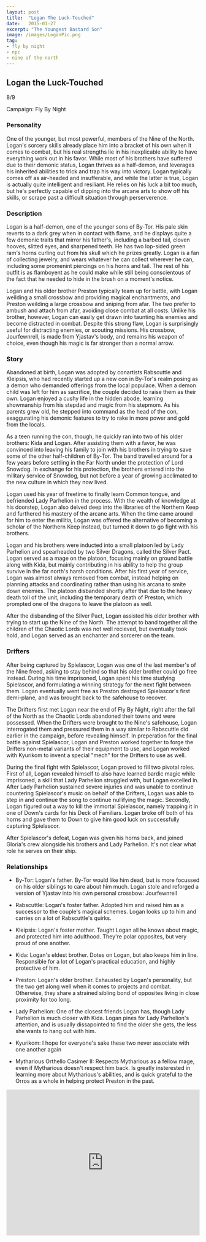 ```yaml
---
layout: post
title:  "Logan The Luck-Touched"
date:   2015-01-27
excerpt: "The Youngest Bastard Son"
image: /images/LoganPic.png
tag:
- fly by night
- npc
- nine of the north
---
```


## Logan the Luck-Touched

8/9

Campaign: Fly By Night

### Personality

One of the younger, but most powerful, members of the Nine of the North. Logan's sorcery skills already place him into a bracket of his own when it comes to combat, but his real strengths lie in his inexplicable ability to have everything work out in his favor. While most of his brothers have suffered due to their demonic status, Logan thrives as a half-demon, and leverages his inherited abilities to trick and trap his way into victory. Logan typically comes off as air-headed and insufferable, and while the latter is true, Logan is actually quite intelligent and resiliant. He relies on his luck a bit too much, but he's perfectly capable of dipping into the arcane arts to show off his skills, or scrape past a difficult situation through perserverence.

### Description

Logan is a half-demon, one of the younger sons of By-Tor. His pale skin reverts to a dark grey when in contact with flame, and he displays quite a few demonic traits that mirror his father's, including a barbed tail, cloven hooves, slitted eyes, and sharpened teeth. He has two lop-sided green ram's horns curling out from his skull which he prizes greatly. Logan is a fan of collecting jewelry, and wears whatever he can collect wherever he can, including some promenint piercings on his horns and tail. The rest of his outfit is as flamboyent as he could make while still being conscientous of the fact that he needed to hide in the brush on a moment's notice.

Logan and his older brother Preston typically team up for battle, with Logan weilding a small crossbow and providing magical enchantments, and Preston weilding a large crossbow and sniping from afar. The two prefer to ambush and attach from afar, avoiding close combat at all costs. Unlike his brother, however, Logan can easily get drawn into taunting his enemies and become distracted in combat. Despite this strong flaw, Logan is surprisingly useful for distracting enemies, or scouting missions. His crossbow, Jourfewnrell, is made from Yjastav's body, and remains his weapon of choice, even though his magic is far stronger than a normal arrow.

### Story

Abandoned at birth, Logan was adopted by conartists Rabscuttle and Kleipsis, who had recently started up a new con in By-Tor's realm posing as a demon who demanded offerings from the local populace. When a demon child was left for him as sacrifice, the couple decided to raise them as their own. Logan enjoyed a cushy life in the hidden abode, learning showmanship from his stepdad and magic from his stepmom. As his parents grew old, he stepped into command as the head of the con, exaggurating his demonic features to try to rake in more power and gold from the locals.

As a teen running the con, though, he quickly ran into two of his older brothers: Kida and Logan. After assisting them with a favor, he was convinced into leaving his family to join with his brothers in trying to save some of the other half-children of By-Tor. The band travelled around for a few years before settling in the Far North under the protection of Lord Snowdog. In exchange for his protection, the brothers entered into the military service of Snowdog, but not before a year of growing acclimated to the new culture in which they now lived.

Logan used his year of freetime to finally learn Common tongue, and befriended Lady Parhelion in the process. With the wealth of knowledge at his doorstep, Logan also delved deep into the libraries of the Northern Keep and furthered his mastery of the arcane arts. When the time came around for him to enter the militia, Logan was offered the alternative of becoming a scholar of the Northern Keep instead, but turned it down to go fight with his brothers.

Logan and his brothers were inducted into a small platoon led by Lady Parhelion and spearheaded by two Silver Dragons, called the Silver Pact. Logan served as a mage on the platoon, focusing mainly on ground battle along with Kida, but mainly contributing in his ability to help the group survive in the far north's harsh conditions. After his first year of service, Logan was almost always removed from combat, instead helping on planning attacks and coordinating rather than using his arcana to smite down enemies. The platoon disbanded shortly after that due to the heavy death toll of the unit, including the temporary death of Preston, which prompted one of the dragons to leave the platoon as well.

After the disbanding of the Silver Pact, Logan assisted his elder brother with trying to start up the Nine of the North. The attempt to band together all the children of the Chaotic Lords was not well recieved, but eventually took hold, and Logan served as an enchanter and sorcerer on the team. 

### Drifters

After being captured by Spielascor, Logan was one of the last member's of the Nine freed, asking to stay behind so that his older brother could go free instead. During his time imprisoned, Logan spent his time studying Spielascor, and formulating a winning strategy for the next fight between them. Logan eventually went free as Preston destroyed Spielascor's first demi-plane, and was brought back to the safehouse to recover.

The Drifters first met Logan near the end of Fly By Night, right after the fall of the North as the Chaotic Lords abandoned their towns and were possessed. When the Drifters were brought to the Nine's safehouse, Logan interrogated them and pressured them in a way similar to Rabscuttle did earlier in the campaign, before revealing himself. In preperation for the final battle against Spielascor, Logan and Preston worked together to forge the Drifters non-metal variants of their equipment to use, and Logan worked with Kyurikom to invent a special "mech" for the Drifters to use as well.

During the final fight with Spielascor, Logan proved to fill two pivotal roles. First of all, Logan revealed himself to also have learned bardic magic while imprisoned, a skill that Lady Parhelion struggled with, but Logan excelled in. After Lady Parhelion sustained severe injuries and was unable to continue countering Spielascor's music on behalf of the Drifters, Logan was able to step in and continue the song to continue nullifying the magic. Secondly, Logan figured out a way to kill the immortal Spielascor, namely trapping it in one of Down's cards for his Deck of Familiars. Logan broke off both of his horns and gave them to Down to give him good luck on successfully capturing Spielascor.

After Spielascor's defeat, Logan was given his horns back, and joined Gloria's crew alongside his brothers and Lady Parhelion. It's not clear what role he serves on their ship.

### Relationships

- By-Tor: Logan's father. By-Tor would like him dead, but is more focussed on his older siblings to care about him much. Logan stole and reforged a version of Yjastav into his own personal crossbow: Jourfewnrell

- Rabscuttle: Logan's foster father. Adopted him and raised him as a successor to the couple's magical schemes. Logan looks up to him and carries on a lot of Rabscuttle's quirks.

- Kleipsis: Logan's foster mother. Taught Logan all he knows about magic, and protected him into adulthood. They're polar opposites, but very proud of one another.

- Kida: Logan's eldest brother. Dotes on Logan, but also keeps him in line. Responsible for a lot of Logan's practical education, and highly protective of him.

- Preston: Logan's older brother. Exhausted by Logan's personality, but the two get along well when it comes to projects and combat. Otherwise, they share a strained sibling bond of opposites living in close proximity for too long.

- Lady Parhelion: One of the closest friends Logan has, though Lady Parhelion is much closer with Kida. Logan pines for Lady Parhelion's attention, and is usually dissapointed to find the older she gets, the less she wants to hang out with him.

- Kyurikom: I hope for everyone's sake these two never associate with one another again

- Mytharious Orthello Casimer II: Respects Mytharious as a fellow mage, even if Mytharious doesn't respect him back. Is greatly insterested in learning more about Mytharious's abilities, and is quick grateful to the Orros as a whole in helping protect Preston in the past.

<iframe src="https://open.spotify.com/embed/playlist/44IwIc5FcMteW3ZYVW76yC?utm_source=generator&theme=0" width="100%" height="380" frameBorder="0" allowfullscreen="" allow="autoplay; clipboard-write; encrypted-media; fullscreen; picture-in-picture"></iframe>
